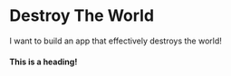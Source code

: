 # Destroy The World
I want to build an app that effectively destroys the world!

#### This is a heading!



